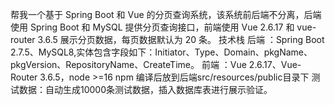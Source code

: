 帮我一个基于 Spring Boot 和 Vue 的分页查询系统，该系统前后端不分离，后端使用 Spring Boot 和 MySQL 提供分页查询接口，前端使用 Vue 2.6.17 和 vue-router 3.6.5 展示分页数据，每页数据默认为 20 条。
技术栈
后端 ：Spring Boot 2.7.5、MySQL8,实体包含字段如下：Initiator、Type、Domain、pkgName、pkgVersion、RepositoryName、CreateTime。
前端 ：Vue 2.6.17、Vue-Router 3.6.5，node >=16  npm 编译后放到后端src/resources/public目录下
测试数据：自动生成10000条测试数据，插入数据库表进行展示验证。